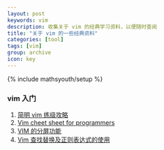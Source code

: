 ```yaml
---
layout: post
keywords: vim
description: 收集关于 vim 的经典学习资料，以便随时查阅
title: "关于 vim 的一些经典资料"
categories: [tool]
tags: [vim]
group: archive
icon: key
---
```

{% include mathsyouth/setup %}


### vim 入门

1. [简明 vim 练级攻略](http://coolshell.cn/articles/5426.html)
1. [Vim cheet sheet for programmers](http://michael.peopleofhonoronly.com/vim/)
1. [VIM 的分屏功能](http://coolshell.cn/articles/1679.html)
1. [Vim 查找替换及正则表达式的使用](http://tanqisen.github.io/blog/2013/01/13/vim-search-replace-regex/)

